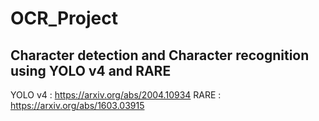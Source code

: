 # OCR_Project

Character detection and Character recognition using YOLO v4 and RARE
--------------------------------------------------------------------
YOLO v4 : https://arxiv.org/abs/2004.10934
RARE : https://arxiv.org/abs/1603.03915
